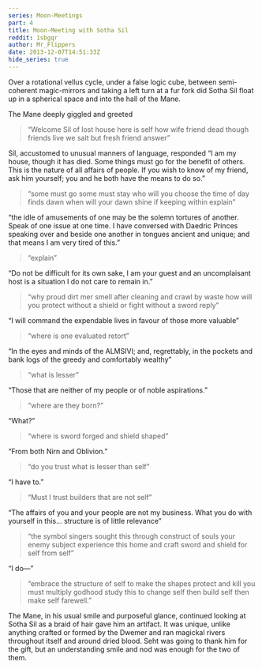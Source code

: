 ```yaml
---
series: Moon-Meetings
part: 4
title: Moon-Meeting with Sotha Sil
reddit: 1sbgqr
author: Mr_Flippers
date: 2013-12-07T14:51:33Z
hide_series: true
---
```


Over a rotational vellus cycle, under a false logic cube, between semi-coherent
magic-mirrors and taking a left turn at a fur fork did Sotha Sil float up in a
spherical space and into the hall of the Mane.

The Mane deeply giggled and greeted

> “Welcome Sil of lost house here is self how wife friend dead though friends
> live we salt but fresh friend answer”

Sil, accustomed to unusual manners of language, responded “I am my house, though
it has died. Some things must go for the benefit of others. This is the nature
of all affairs of people. If you wish to know of my friend, ask him yourself;
you and he both have the means to do so.”

> “some must go some must stay who will you choose the time of day finds dawn
> when will your dawn shine if keeping within explain”

“the idle of amusements of one may be the solemn tortures of another. Speak of
one issue at one time. I have conversed with Daedric Princes speaking over and
beside one another in tongues ancient and unique; and that means I am very tired
of this.”

> “explain”

“Do not be difficult for its own sake, I am your guest and an uncomplaisant host
is a situation I do not care to remain in.”

> “why proud dirt mer smell after cleaning and crawl by waste how will you
> protect without a shield or fight without a sword reply”

“I will command the expendable lives in favour of those more valuable”

> “where is one evaluated retort”

“In the eyes and minds of the ALMSIVI; and, regrettably, in the pockets and bank
logs of the greedy and comfortably wealthy”

> “what is lesser”

“Those that are neither of my people or of noble aspirations.”

> “where are they born?”

“What?”

> “where is sword forged and shield shaped”

“From both Nirn and Oblivion.”

> “do you trust what is lesser than self”

“I have to.”

> “Must I trust builders that are not self”

“The affairs of you and your people are not my business. What you do with
yourself in this… structure is of little relevance”

> “the symbol singers sought this through construct of souls your enemy subject
> experience this home and craft sword and shield for self from self”

“I do—”

> “embrace the structure of self to make the shapes protect and kill you must
> multiply godhood study this to change self then build self then make self
> farewell.”

The Mane, in his usual smile and purposeful glance, continued looking at Sotha
Sil as a braid of hair gave him an artifact. It was unique, unlike anything
crafted or formed by the Dwemer and ran magickal rivers throughout itself and
around dried blood. Seht was going to thank him for the gift, but an
understanding smile and nod was enough for the two of them.

